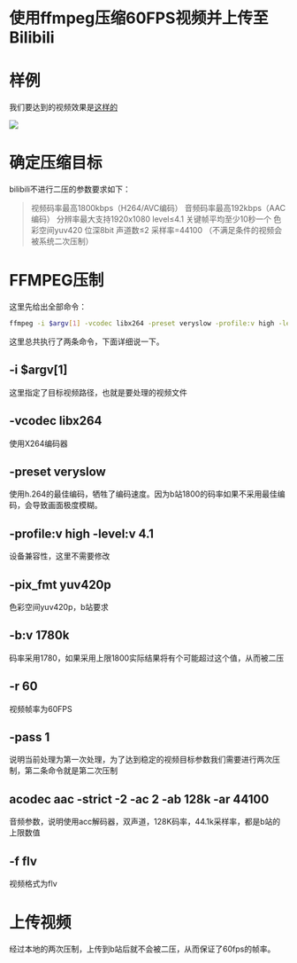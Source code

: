 # 使用ffmpeg压缩60FPS视频并上传至Bilibili


# 样例

我们要达到的视频效果是[这样的](https://www.bilibili.com/video/av17425062/)

![](https://wx2.sinaimg.cn/large/bca3b20dly1fmmh64mosnj20zr0msdxm.jpg)

# 确定压缩目标

bilibili不进行二压的参数要求如下：

>视频码率最高1800kbps（H264/AVC编码）
音频码率最高192kbps（AAC编码）
分辨率最大支持1920x1080
level≤4.1
关键帧平均至少10秒一个
色彩空间yuv420
位深8bit
声道数≤2
采样率=44100
（不满足条件的视频会被系统二次压制）

# FFMPEG压制

这里先给出全部命令：

```bash
ffmpeg -i $argv[1] -vcodec libx264 -preset veryslow -profile:v high -level:v 4.1 -pix_fmt yuv420p -b:v 1780k -r 60 -acodec aac -strict -2 -ac 2 -ab 128k -ar 44100 -pass 1 -f flv /dev/null; and ffmpeg -i $argv[1] -vcodec libx264 -preset veryslow -profile:v high -level:v 4.1 -pix_fmt yuv420p -b:v 1780k -r 60 -acodec aac -strict -2 -ac 2 -ab 128k -ar 44100 -pass 2 -f flv $argv[2]
```

这里总共执行了两条命令，下面详细说一下。

## -i $argv[1]

这里指定了目标视频路径，也就是要处理的视频文件

## -vcodec libx264

使用X264编码器

## -preset veryslow

使用h.264的最佳编码，牺牲了编码速度。因为b站1800的码率如果不采用最佳编码，会导致画面极度模糊。

## -profile:v high -level:v 4.1

设备兼容性，这里不需要修改

## -pix_fmt yuv420p

色彩空间yuv420p，b站要求

## -b:v 1780k

码率采用1780，如果采用上限1800实际结果将有个可能超过这个值，从而被二压

## -r 60

视频帧率为60FPS

## -pass 1

说明当前处理为第一次处理，为了达到稳定的视频目标参数我们需要进行两次压制，第二条命令就是第二次压制

## acodec aac -strict -2 -ac 2 -ab 128k -ar 44100

音频参数，说明使用acc解码器，双声道，128K码率，44.1k采样率，都是b站的上限数值

## -f flv

视频格式为flv

# 上传视频
经过本地的两次压制，上传到b站后就不会被二压，从而保证了60fps的帧率。
